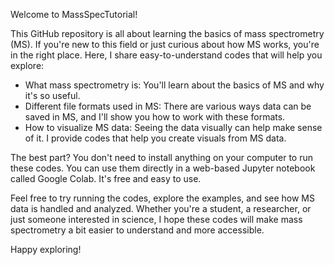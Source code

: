 
Welcome to MassSpecTutorial!

This GitHub repository is all about learning the basics of mass spectrometry (MS). If you're new to this field or just curious about how MS works, you're in the right place. Here, I share easy-to-understand codes that will help you explore:

- What mass spectrometry is: You'll learn about the basics of MS and why it's so useful.
- Different file formats used in MS: There are various ways data can be saved in MS, and I'll show you how to work with these formats.
- How to visualize MS data: Seeing the data visually can help make sense of it. I provide codes that help you create visuals from MS data.

The best part? You don't need to install anything on your computer to run these codes. You can use them directly in a web-based Jupyter notebook called Google Colab. It's free and easy to use.

Feel free to try running the codes, explore the examples, and see how MS data is handled and analyzed. Whether you're a student, a researcher, or just someone interested in science, I hope these codes will make mass spectrometry a bit easier to understand and more accessible.

Happy exploring!

